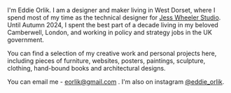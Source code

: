 I'm Eddie Orlik. I am a designer and maker living in West Dorset, where I spend most of my time as the technical designer for <a href="https:/www.jesswheeler.com"/>Jess Wheeler Studio</a>. Until Autumn 2024, I spent the best part of a decade living in my beloved Camberwell, London, and working in policy and strategy jobs in the UK government.

You can find a selection of my creative work and personal projects here, including pieces of furniture, websites, posters, paintings, sculpture, clothing, hand-bound books and architectural designs.

You can email me - <a href="mailto:eorlik@gmail.com">eorlik@gmail.com </a>. I'm also on instagram <a href="https://www.instagram.com/eddie_orlik">@eddie_orlik</a>.
